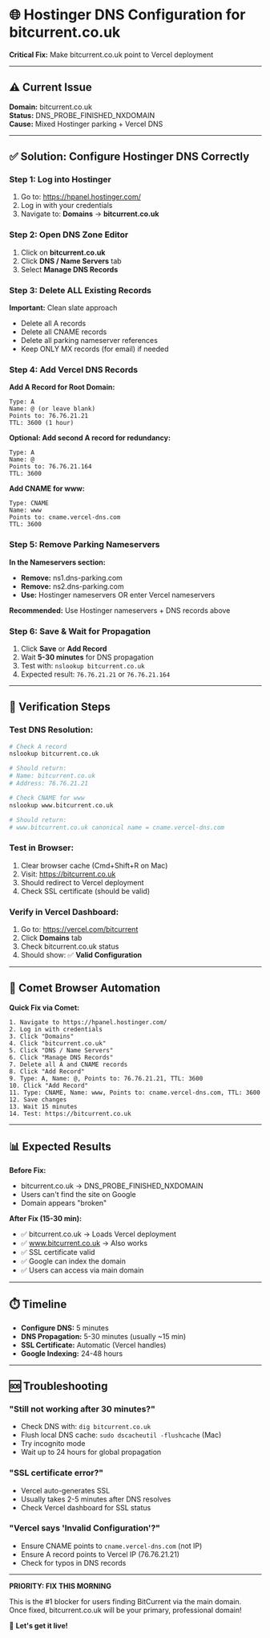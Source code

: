 # 🌐 Hostinger DNS Configuration for bitcurrent.co.uk

**Critical Fix:** Make bitcurrent.co.uk point to Vercel deployment

---

## ⚠️ Current Issue

**Domain:** bitcurrent.co.uk  
**Status:** DNS_PROBE_FINISHED_NXDOMAIN  
**Cause:** Mixed Hostinger parking + Vercel DNS  

---

## ✅ Solution: Configure Hostinger DNS Correctly

### Step 1: Log into Hostinger
1. Go to: https://hpanel.hostinger.com/
2. Log in with your credentials
3. Navigate to: **Domains** → **bitcurrent.co.uk**

### Step 2: Open DNS Zone Editor
1. Click on **bitcurrent.co.uk**
2. Click **DNS / Name Servers** tab
3. Select **Manage DNS Records**

### Step 3: Delete ALL Existing Records
**Important:** Clean slate approach
- Delete all A records
- Delete all CNAME records  
- Delete all parking nameserver references
- Keep ONLY MX records (for email) if needed

### Step 4: Add Vercel DNS Records

**Add A Record for Root Domain:**
```
Type: A
Name: @ (or leave blank)
Points to: 76.76.21.21
TTL: 3600 (1 hour)
```

**Optional: Add second A record for redundancy:**
```
Type: A
Name: @
Points to: 76.76.21.164
TTL: 3600
```

**Add CNAME for www:**
```
Type: CNAME
Name: www
Points to: cname.vercel-dns.com
TTL: 3600
```

### Step 5: Remove Parking Nameservers

**In the Nameservers section:**
- **Remove:** ns1.dns-parking.com
- **Remove:** ns2.dns-parking.com
- **Use:** Hostinger nameservers OR enter Vercel nameservers

**Recommended:** Use Hostinger nameservers + DNS records above

### Step 6: Save & Wait for Propagation

1. Click **Save** or **Add Record**
2. Wait **5-30 minutes** for DNS propagation
3. Test with: `nslookup bitcurrent.co.uk`
4. Expected result: `76.76.21.21` or `76.76.21.164`

---

## 🧪 Verification Steps

### Test DNS Resolution:
```bash
# Check A record
nslookup bitcurrent.co.uk

# Should return:
# Name: bitcurrent.co.uk
# Address: 76.76.21.21

# Check CNAME for www
nslookup www.bitcurrent.co.uk

# Should return:
# www.bitcurrent.co.uk canonical name = cname.vercel-dns.com
```

### Test in Browser:
1. Clear browser cache (Cmd+Shift+R on Mac)
2. Visit: https://bitcurrent.co.uk
3. Should redirect to Vercel deployment
4. Check SSL certificate (should be valid)

### Verify in Vercel Dashboard:
1. Go to: https://vercel.com/bitcurrent
2. Click **Domains** tab
3. Check bitcurrent.co.uk status
4. Should show: ✅ **Valid Configuration**

---

## 🤖 Comet Browser Automation

**Quick Fix via Comet:**
```
1. Navigate to https://hpanel.hostinger.com/
2. Log in with credentials
3. Click "Domains"
4. Click "bitcurrent.co.uk"
5. Click "DNS / Name Servers"
6. Click "Manage DNS Records"
7. Delete all A and CNAME records
8. Click "Add Record"
9. Type: A, Name: @, Points to: 76.76.21.21, TTL: 3600
10. Click "Add Record"
11. Type: CNAME, Name: www, Points to: cname.vercel-dns.com, TTL: 3600
12. Save changes
13. Wait 15 minutes
14. Test: https://bitcurrent.co.uk
```

---

## 📊 Expected Results

**Before Fix:**
- bitcurrent.co.uk → DNS_PROBE_FINISHED_NXDOMAIN
- Users can't find the site on Google
- Domain appears "broken"

**After Fix (15-30 min):**
- ✅ bitcurrent.co.uk → Loads Vercel deployment
- ✅ www.bitcurrent.co.uk → Also works
- ✅ SSL certificate valid
- ✅ Google can index the domain
- ✅ Users can access via main domain

---

## ⏱️ Timeline

- **Configure DNS:** 5 minutes
- **DNS Propagation:** 5-30 minutes (usually ~15 min)
- **SSL Certificate:** Automatic (Vercel handles)
- **Google Indexing:** 24-48 hours

---

## 🆘 Troubleshooting

### "Still not working after 30 minutes?"
- Check DNS with: `dig bitcurrent.co.uk`
- Flush local DNS cache: `sudo dscacheutil -flushcache` (Mac)
- Try incognito mode
- Wait up to 24 hours for global propagation

### "SSL certificate error?"
- Vercel auto-generates SSL
- Usually takes 2-5 minutes after DNS resolves
- Check Vercel dashboard for SSL status

### "Vercel says 'Invalid Configuration'?"
- Ensure CNAME points to `cname.vercel-dns.com` (not IP)
- Ensure A record points to Vercel IP (76.76.21.21)
- Check for typos in DNS records

---

**PRIORITY: FIX THIS MORNING**

This is the #1 blocker for users finding BitCurrent via the main domain.  
Once fixed, bitcurrent.co.uk will be your primary, professional domain!

🚀 **Let's get it live!**

